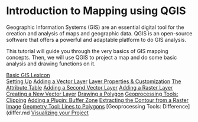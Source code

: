 # Introduction to Mapping using QGIS

Geographic Information Systems (GIS) are an essential digital tool for the creation and analysis of maps and geographic data. QGIS is an open-source software that offers a powerful and adaptable platform to do GIS analysis.

This tutorial will guide you through the very basics of GIS mapping concepts. Then, we will use QGIS to project a map and do some basic analysis and drawing functions on it.

[Basic GIS Lexicon](basic.md)  
[Setting Up](setup.md)
[Adding a Vector Layer](layer1.md)
[Layer Properties & Customization](layerpro.md)
[The Attribute Table](attrib.md)
[Adding a Second Vector Layer](layer2.md)
[Adding a Raster Layer](raster.md)
[Creating a New Vector Layer](newlayer.md)
[Drawing a Polygon](polydraw.md)
[Geoprocessing Tools: Clipping](clip.md)
[Adding a Plugin: Buffer Zone](buffer.md)
[Extracting the Contour from a Raster Image](contour.md)
[Geometry Tool: Lines to Polygons](linesto.md)
[Geoprocessing Tools: Difference](differ.md
[Visualizing your Project](visual.md)